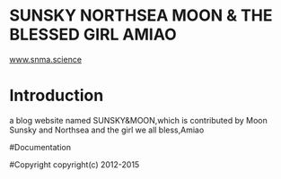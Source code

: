 # SUNSKY NORTHSEA MOON & THE BLESSED GIRL AMIAO
www.snma.science
# Introduction
a blog website named SUNSKY&amp;MOON,which is contributed by Moon Sunsky and Northsea and the girl we all bless,Amiao


#Documentation


#Copyright
copyright(c) 2012-2015 
